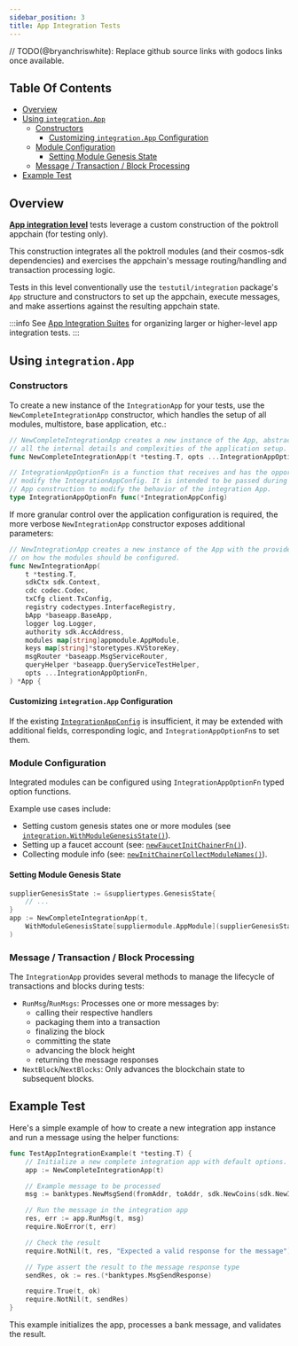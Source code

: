 ```yaml
---
sidebar_position: 3
title: App Integration Tests
---
```


// TODO(@bryanchriswhite): Replace github source links with godocs links once available.

## Table Of Contents <!-- omit in toc -->

- [Overview](#overview)
- [Using `integration.App`](#using-integrationapp)
  - [Constructors](#constructors)
    - [Customizing `integration.App` Configuration](#customizing-integrationapp-configuration)
  - [Module Configuration](#module-configuration)
    - [Setting Module Genesis State](#setting-module-genesis-state)
  - [Message / Transaction / Block Processing](#message--transaction--block-processing)
- [Example Test](#example-test)

## Overview

[**App integration level**](testing_levels#app-integration-tests) tests leverage a custom construction of the poktroll appchain (for testing only).

This construction integrates all the poktroll modules (and their cosmos-sdk dependencies) and exercises the appchain's message routing/handling and transaction processing logic.

Tests in this level conventionally use the `testutil/integration` package's `App` structure and constructors to set up the appchain, execute messages, and make assertions against the resulting appchain state.

:::info
See [App Integration Suites](integration_suites) for organizing larger or higher-level app integration tests.
:::

## Using `integration.App`

### Constructors

To create a new instance of the `IntegrationApp` for your tests, use the `NewCompleteIntegrationApp` constructor, which handles the setup of all modules, multistore, base application, etc.:

```go
// NewCompleteIntegrationApp creates a new instance of the App, abstracting out
// all the internal details and complexities of the application setup.
func NewCompleteIntegrationApp(t *testing.T, opts ...IntegrationAppOptionFn) *App

// IntegrationAppOptionFn is a function that receives and has the opportunity to
// modify the IntegrationAppConfig. It is intended to be passed during integration
// App construction to modify the behavior of the integration App.
type IntegrationAppOptionFn func(*IntegrationAppConfig)
```

If more granular control over the application configuration is required, the more verbose `NewIntegrationApp` constructor exposes additional parameters:

```go
// NewIntegrationApp creates a new instance of the App with the provided details
// on how the modules should be configured.
func NewIntegrationApp(
    t *testing.T,
    sdkCtx sdk.Context,
    cdc codec.Codec,
    txCfg client.TxConfig,
    registry codectypes.InterfaceRegistry,
    bApp *baseapp.BaseApp,
    logger log.Logger,
    authority sdk.AccAddress,
    modules map[string]appmodule.AppModule,
    keys map[string]*storetypes.KVStoreKey,
    msgRouter *baseapp.MsgServiceRouter,
    queryHelper *baseapp.QueryServiceTestHelper,
    opts ...IntegrationAppOptionFn,
) *App {
```

#### Customizing `integration.App` Configuration

If the existing [`IntegrationAppConfig`](https://github.com/pokt-network/poktroll/blob/main/testutil/integration/options.go#L13) is insufficient, it may be extended with additional fields, corresponding logic, and `IntegrationAppOptionFn`s to set them.

### Module Configuration

Integrated modules can be configured using `IntegrationAppOptionFn` typed option functions.

Example use cases include:

- Setting custom genesis states one or more modules (see [`integration.WithModuleGenesisState()`](https://github.com/pokt-network/poktroll/blob/main/testutil/integration/options.go#L40)).
- Setting up a faucet account (see: [`newFaucetInitChainerFn()`](https://github.com/pokt-network/poktroll/blob/main/testutil/integration/app.go#L985)).
- Collecting module info (see: [`newInitChainerCollectModuleNames()`](https://github.com/pokt-network/poktroll/blob/main/testutil/integration/suites/base.go#L157)).

#### Setting Module Genesis State

```go
supplierGenesisState := &suppliertypes.GenesisState{
    // ...
}
app := NewCompleteIntegrationApp(t,
    WithModuleGenesisState[suppliermodule.AppModule](supplierGenesisState),
)
```

### Message / Transaction / Block Processing

The `IntegrationApp` provides several methods to manage the lifecycle of transactions and blocks during tests:

- `RunMsg`/`RunMsgs`: Processes one or more messages by:
  - calling their respective handlers
  - packaging them into a transaction
  - finalizing the block
  - committing the state
  - advancing the block height
  - returning the message responses
- `NextBlock`/`NextBlocks`: Only advances the blockchain state to subsequent blocks.

## Example Test

Here's a simple example of how to create a new integration app instance and run a message using the helper functions:

```go
func TestAppIntegrationExample(t *testing.T) {
    // Initialize a new complete integration app with default options.
    app := NewCompleteIntegrationApp(t)

    // Example message to be processed
    msg := banktypes.NewMsgSend(fromAddr, toAddr, sdk.NewCoins(sdk.NewInt64Coin("upokt", 100)))

    // Run the message in the integration app
    res, err := app.RunMsg(t, msg)
    require.NoError(t, err)

    // Check the result
    require.NotNil(t, res, "Expected a valid response for the message")

    // Type assert the result to the message response type
    sendRes, ok := res.(*banktypes.MsgSendResponse)

    require.True(t, ok)
    require.NotNil(t, sendRes)
}
```

This example initializes the app, processes a bank message, and validates the result.

